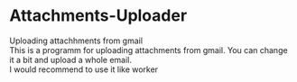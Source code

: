 # Attachments-Uploader
Uploading attachhments from gmail<br>
This is a programm for uploading attachments from gmail. You can change it a bit and upload a whole email.<br>
I would recommend to use it like worker
